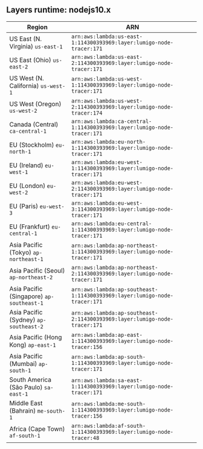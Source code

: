 Layers runtime: nodejs10.x
----
| Region | ARN |
| --- | --- |
|US East (N. Virginia)  `us-east-1`|`arn:aws:lambda:us-east-1:114300393969:layer:lumigo-node-tracer:171`|
|US East (Ohio)  `us-east-2`|`arn:aws:lambda:us-east-2:114300393969:layer:lumigo-node-tracer:171`|
|US West (N. California)  `us-west-1`|`arn:aws:lambda:us-west-1:114300393969:layer:lumigo-node-tracer:171`|
|US West (Oregon)  `us-west-2`|`arn:aws:lambda:us-west-2:114300393969:layer:lumigo-node-tracer:174`|
|Canada (Central)  `ca-central-1`|`arn:aws:lambda:ca-central-1:114300393969:layer:lumigo-node-tracer:171`|
|EU (Stockholm)  `eu-north-1`|`arn:aws:lambda:eu-north-1:114300393969:layer:lumigo-node-tracer:171`|
|EU (Ireland)  `eu-west-1`|`arn:aws:lambda:eu-west-1:114300393969:layer:lumigo-node-tracer:171`|
|EU (London)  `eu-west-2`|`arn:aws:lambda:eu-west-2:114300393969:layer:lumigo-node-tracer:171`|
|EU (Paris)  `eu-west-3`|`arn:aws:lambda:eu-west-3:114300393969:layer:lumigo-node-tracer:171`|
|EU (Frankfurt)  `eu-central-1`|`arn:aws:lambda:eu-central-1:114300393969:layer:lumigo-node-tracer:171`|
|Asia Pacific (Tokyo)  `ap-northeast-1`|`arn:aws:lambda:ap-northeast-1:114300393969:layer:lumigo-node-tracer:171`|
|Asia Pacific (Seoul)  `ap-northeast-2`|`arn:aws:lambda:ap-northeast-2:114300393969:layer:lumigo-node-tracer:171`|
|Asia Pacific (Singapore)  `ap-southeast-1`|`arn:aws:lambda:ap-southeast-1:114300393969:layer:lumigo-node-tracer:171`|
|Asia Pacific (Sydney)  `ap-southeast-2`|`arn:aws:lambda:ap-southeast-2:114300393969:layer:lumigo-node-tracer:171`|
|Asia Pacific (Hong Kong)  `ap-east-1`|`arn:aws:lambda:ap-east-1:114300393969:layer:lumigo-node-tracer:156`|
|Asia Pacific (Mumbai)  `ap-south-1`|`arn:aws:lambda:ap-south-1:114300393969:layer:lumigo-node-tracer:171`|
|South America (São Paulo)  `sa-east-1`|`arn:aws:lambda:sa-east-1:114300393969:layer:lumigo-node-tracer:171`|
|Middle East (Bahrain)  `me-south-1`|`arn:aws:lambda:me-south-1:114300393969:layer:lumigo-node-tracer:156`|
|Africa (Cape Town)  `af-south-1`|`arn:aws:lambda:af-south-1:114300393969:layer:lumigo-node-tracer:48`|
